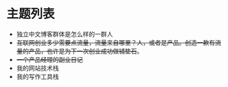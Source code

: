 # 主题列表
- 独立中文博客群体是怎么样的一群人
- ~~互联网创业多少需要点流量，流量来自哪里？人，或者是产品。创造一款有流量的产品，也许是为下一次创业成功做铺垫石~~。
- ~~一个产品经理的副业日记~~
- 我的网站技术栈
- 我的写作工具栈